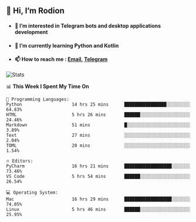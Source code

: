 ## 👋 Hi, I’m Rodion
- #### 👀 I’m interested in Telegram bots and desktop applications development
- #### 🌱 I’m currently learning Python and Kotlin
- #### 📫 How to reach me : [Email](mailto:me@lavn.ml), [Telegram](https://t.me/fast_geek)

![Stats](https://github-readme-stats.vercel.app/api?username=fast-geek&show_icons=true&theme=react&hide=issues&count_private=true&layout=compact)


<!--START_SECTION:waka-->
📊 **This Week I Spent My Time On** 

```text
💬 Programming Languages: 
Python                   14 hrs 25 mins      ████████████████░░░░░░░░░   64.83% 
HTML                     5 hrs 26 mins       ██████░░░░░░░░░░░░░░░░░░░   24.46% 
Markdown                 51 mins             █░░░░░░░░░░░░░░░░░░░░░░░░   3.89% 
Text                     27 mins             ░░░░░░░░░░░░░░░░░░░░░░░░░   2.04% 
TOML                     20 mins             ░░░░░░░░░░░░░░░░░░░░░░░░░   1.54%

🔥 Editors: 
PyCharm                  16 hrs 21 mins      ██████████████████░░░░░░░   73.46% 
VS Code                  5 hrs 54 mins       ██████░░░░░░░░░░░░░░░░░░░   26.54%

💻 Operating System: 
Mac                      16 hrs 29 mins      ██████████████████░░░░░░░   74.05% 
Linux                    5 hrs 46 mins       ██████░░░░░░░░░░░░░░░░░░░   25.95%

```


<!--END_SECTION:waka-->

